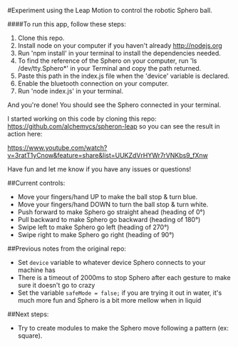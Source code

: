 #Experiment using the Leap Motion to control the robotic Sphero ball.

####To run this app, follow these steps:

1. Clone this repo.
2. Install node on your computer if you haven't already http://nodejs.org
3. Run 'npm install' in your terminal to install the dependencies needed.
4. To find the reference of the Sphero on your computer, run 'ls /dev/tty.Sphero*' in your Terminal and copy the path returned.
5. Paste this path in the index.js file when the 'device' variable is declared.
6. Enable the bluetooth connection on your computer.
7. Run 'node index.js' in your terminal.

And you're done! You should see the Sphero connected in your terminal.

I started working on this code by cloning this repo: https://github.com/alchemycs/spheron-leap so you can see the result in action here: 

https://www.youtube.com/watch?v=3ratT1yCnow&feature=share&list=UUKZdVrHYWr7rVNKbs9_fXnw


Have fun and let me know if you have any issues or questions!



##Current controls:

* Move your fingers/hand UP to make the ball stop & turn blue.
* Move your fingers/hand DOWN to turn the ball stop & turn white.
* Push forward to make Sphero go straight ahead (heading of 0°)
* Pull backward to make Sphero go backward (heading of 180°)
* Swipe left to make Sphero go left (heading of 270°)
* Swipe right to make Sphero go right (heading of 90°)



##Previous notes from the original repo: 

* Set `device` variable to whatever device Sphero connects to your machine has
* There is a timeout of 2000ms to stop Sphero after each gesture to make sure it doesn't go to crazy
* Set the variable `safeMode = false;` if you are trying it out in water, it's much more fun and Sphero is
a bit more mellow when in liquid

##Next steps:

* Try to create modules to make the Sphero move following a pattern (ex: square).


